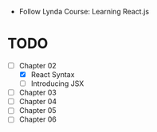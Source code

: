 - Follow Lynda Course: Learning React.js

# TODO
- [ ] Chapter 02
  + [x] React Syntax
  + [ ] Introducing JSX
- [ ] Chapter 03
- [ ] Chapter 04
- [ ] Chapter 05
- [ ] Chapter 06